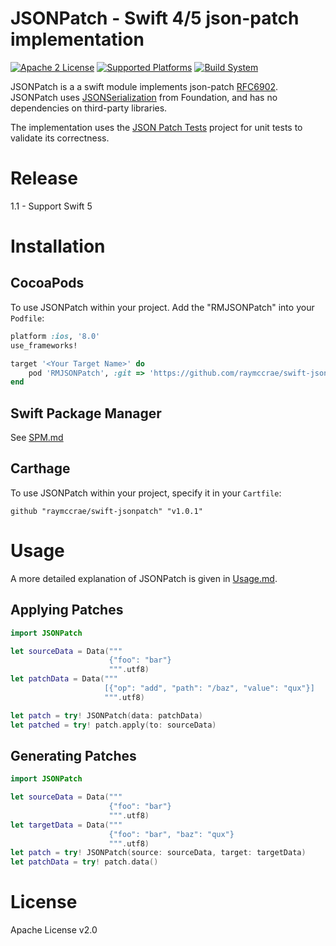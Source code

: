 # JSONPatch - Swift 4/5 json-patch implementation
[![Apache 2 License](https://img.shields.io/badge/license-Apache%202-blue.svg)](https://opensource.org/licenses/Apache-2.0)
[![Supported Platforms](https://img.shields.io/badge/platform-ios%20%7C%20macos%20%7C%20tvos-lightgrey.svg)](http://developer.apple.com)
[![Build System](https://img.shields.io/badge/dependency%20management-spm%20%7C%20cocoapods-yellow.svg)](https://swift.org/package-manager/)

JSONPatch is a a swift module implements json-patch [RFC6902](https://tools.ietf.org/html/rfc6902). JSONPatch uses [JSONSerialization](https://developer.apple.com/documentation/foundation/jsonserialization) from Foundation, and has no dependencies on third-party libraries.

The implementation uses the [JSON Patch Tests](https://github.com/json-patch/json-patch-tests) project for unit tests to validate its correctness.

# Release
1.1 - Support Swift 5

# Installation

## CocoaPods
To use JSONPatch within your project. Add the "RMJSONPatch" into your `Podfile`:
```ruby
platform :ios, '8.0'
use_frameworks!

target '<Your Target Name>' do
    pod 'RMJSONPatch', :git => 'https://github.com/raymccrae/swift-jsonpatch.git'
end
```

## Swift Package Manager
See [SPM.md](Docs/SPM.md)

## Carthage
To use JSONPatch within your project, specify it in your `Cartfile`:
```
github "raymccrae/swift-jsonpatch" "v1.0.1"
```

# Usage

A more detailed explanation of JSONPatch is given in [Usage.md](Docs/Usage.md).

## Applying Patches
```swift
import JSONPatch

let sourceData = Data("""
                      {"foo": "bar"}
                      """.utf8)
let patchData = Data("""
                     [{"op": "add", "path": "/baz", "value": "qux"}]
                     """.utf8)

let patch = try! JSONPatch(data: patchData)
let patched = try! patch.apply(to: sourceData)
```

## Generating Patches
```swift
import JSONPatch

let sourceData = Data("""
                      {"foo": "bar"}
                      """.utf8)
let targetData = Data("""
                      {"foo": "bar", "baz": "qux"}
                      """.utf8)
let patch = try! JSONPatch(source: sourceData, target: targetData)
let patchData = try! patch.data()
```

# License

Apache License v2.0
